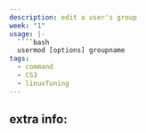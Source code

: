 ```yaml
---
description: edit a user's group
week: "1"
usage: |-
  ````bash
  usermod [options] groupname
tags:
  - command
  - CS3
  - linuxTuning
---
```

## extra info:
